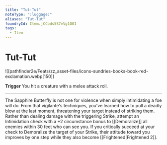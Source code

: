 ```yaml
---
title: "Tut-Tut"
noteType: ":luggage:"
aliases: "Tut-Tut"
foundryId: Item.jCCods5S7vVg1O0I
tags:
  - Item
---
```


# Tut-Tut
![[pathfinder2e/Feats/zz_asset-files/icons-sundries-books-book-red-exclamation.webp|150]]

**Trigger** You hit a creature with a melee attack roll.

* * *

The Sapphire Butterfly is not one for violence when simply intimidating a foe will do. From that vigilante's techniques, you've learned how to pull a deadly blow at the last moment, threatening your target instead of striking them. Rather than dealing damage with the triggering Strike, attempt an Intimidation check with a +2 circumstance bonus to [[Demoralize]] all enemies within 30 feet who can see you. If you critically succeed at your check to Demoralize the target of your Strike, their attitude toward you improves by one step while they also become [[Frightened|Frightened 2]].
